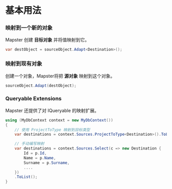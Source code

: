 # 基本用法

### 映射到一个新的对象

Mapster 创建 **目标对象** 并将值映射到它。

```csharp
var destObject = sourceObject.Adapt<Destination>();
```

### 映射到现有对象

创建一个对象，Mapster将把 **源对象** 映射到这个对象。

```csharp
sourceObject.Adapt(destObject);
```

### Queryable Extensions

Mapster 还提供了对 IQueryable 的映射扩展。

```csharp
using (MyDbContext context = new MyDbContext())
{
    // 使用 ProjectToType 映射到目标类型
    var destinations = context.Sources.ProjectToType<Destination>().ToList();

    // 手动编写映射
    var destinations = context.Sources.Select(c => new Destination {
        Id = p.Id,
        Name = p.Name,
        Surname = p.Surname,
        ....
    })
    .ToList();
}
```